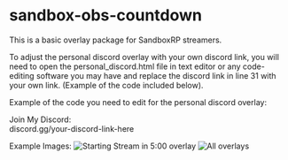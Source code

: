 # sandbox-obs-countdown
This is a basic overlay package for SandboxRP streamers.

To adjust the personal discord overlay with your own discord link, you will need to open the personal_discord.html file in text editor or any code-editing software you may have and replace the discord link in line 31 with your own link. (Example of the code included below).

Example of the code you need to edit for the personal discord overlay:
<div id="invite">Join My Discord: <br> discord.gg/your-discord-link-here</div>

Example Images:
![Starting Stream in 5:00 overlay](https://github.com/user-attachments/assets/28dfb22b-9b2e-4384-89c2-3eeb4af82b60)
![All overlays](https://github.com/user-attachments/assets/e5108c25-c57e-42a6-a292-176eb80580ba)
